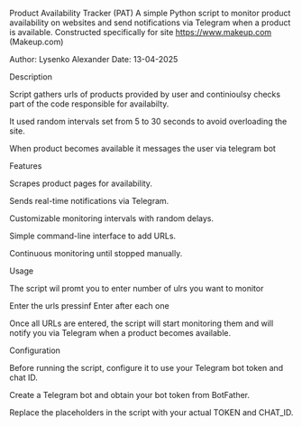 Product Availability Tracker (PAT)
A simple Python script to monitor product availability on websites and send notifications via Telegram when a product is available.
Constructed specifically for site https://www.makeup.com (Makeup.com)

Author: Lysenko Alexander
Date: 13-04-2025

Description

Script gathers urls of products provided by user and continioulsy checks part of the code responsible for availabilty.

It used random intervals set from 5 to 30 seconds to avoid overloading the site.

When product becomes available it messages the user via telegram bot 

Features

Scrapes product pages for availability.

Sends real-time notifications via Telegram.

Customizable monitoring intervals with random delays.

Simple command-line interface to add URLs.

Continuous monitoring until stopped manually.

Usage

The script wil promt you to enter number of ulrs you want to monitor

Enter the urls pressinf Enter after each one

Once all URLs are entered, the script will start monitoring them and will notify you via Telegram when a product becomes available.

Configuration

Before running the script, configure it to use your Telegram bot token and chat ID.

Create a Telegram bot and obtain your bot token from BotFather.

Replace the placeholders in the script with your actual TOKEN and CHAT_ID.
